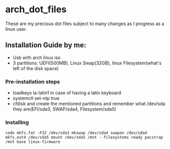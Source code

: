 # arch_dot_files
These are my precious dot files subject to many changes as I progress as a linux user.
## Installation Guide by me:
- Usb with arch linux iso
- 3 partitions: UEFI(500MB), Linux Swap(32GB), linux Filesystem(what's left of the disk space)
### Pre-installation steps
- loadkeys la-latin1 in case of having a latin keyboard
- systemctl set-ntp true
- cfdisk and create the mentioned partitions and remember what /dev/sda they are(EFI/sda3, SWAP/sda4, Filesystem/sda5)
### Installing

`code
mkfs.fat -F32 /dev/sda3
mkswap /dev/sda4
swapon /dev/sda4
mkfs.ext4 /dev/sda5
mount /dev/sda5 /mnt
--filesystems ready
pacstrap /mnt base linux-firmware
`

